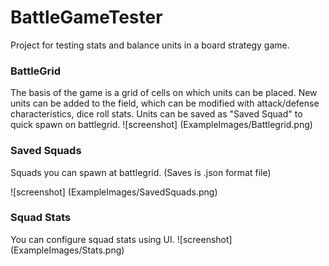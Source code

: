 # BattleGameTester
Project for testing stats and balance units in a board strategy game.

### BattleGrid

The basis of the game is a grid of cells on which units can be placed.
New units can be added to the field, which can be modified with attack/defense characteristics, dice roll stats. Units can be saved as "Saved Squad" to quick spawn on battlegrid.
![screenshot] (ExampleImages/Battlegrid.png)

### Saved Squads

Squads you can spawn at battlegrid. (Saves is .json format file)

![screenshot] (ExampleImages/SavedSquads.png)

### Squad Stats 

You can configure squad stats using UI.
![screenshot] (ExampleImages/Stats.png)